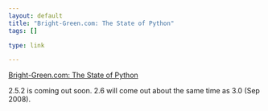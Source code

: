 ```yaml
--- 
layout: default
title: "Bright-Green.com: The State of Python"
tags: []

type: link

---
```

<a href="http://bright-green.com/blog/2007_11_28/the_state_of_python.html">Bright-Green.com: The State of Python</a>

2.5.2 is coming out soon. 2.6 will come out about the same time as 3.0 (Sep 2008).
